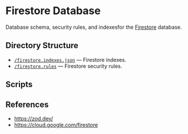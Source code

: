 # Firestore Database

Database schema, security rules, and indexesfor the [Firestore](https://cloud.google.com/firestore) database.

## Directory Structure

- [`/firestore.indexes.json`](./firestore.indexes.json) — Firestore indexes.
- [`/firestore.rules`](./firestore.rules) — Firestore security rules.

## Scripts

## References

- https://zod.dev/
- https://cloud.google.com/firestore
